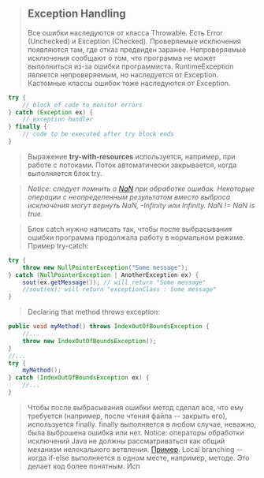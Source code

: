 >## Exception Handling
>Все ошибки наследуются от класса Throwable.
>Есть Error (Unchecked) и Exception (Checked). Проверяемые исключения появляются там, где отказ предвиден заранее. Непроверяемые исключения сообщают о том, что программа не может выполниться из-за ошибки программиста. RuntimeException является непроверяемым, но наследуется от Exception. Кастомные классы ошибок тоже наследуются от Exception.
```java
try {
	// block of code to monitor errors
} catch (Exception ex) {
	// exception handler
} finally {
	// code to be executed after try block ends
}
```
>Выражение **try-with-resources** используется, например, при работе с потоками. Поток автоматически закрывается, когда выполняется блок try.

>*Notice: следует помнить о [NaN](https://www.baeldung.com/java-not-a-number) при обработке ошибок. Некоторые операции с неопределенным результатом вместо выброса исключения могут вернуть NaN, -Infinity или Infinity. NaN != NaN is true.*

>Блок catch нужно написать так, чтобы после выбрасывания ошибки программа продолжала работу в нормальном режиме.
>Пример try-catch:
```java
try {
	throw new NullPointerException("Some message");
} catch (NullPointerException | AnotherException ex) {
	sout(ex.getMessage()); // will return "Some message"
	//sout(ex); will return "exceptionClass : Some message"
}
```
>Declaring that method throws exception:
```java
public void myMethod() throws IndexOutOfBoundsException {
	//...
	throw new IndexOutOfBoundsException();
}
//...
try {
	myMethod();
} catch (IndexOutOfBoundsException ex) {
	//...
}
```
>Чтобы после выбрасывания ошибки метод сделал все, что ему требуется (например, после чтения файла -- закрыть его), используется finally. finally выполняется в любом случае, неважно, была выброшена ошибка или нет.
>Notice: операторы обработки исключений Java не должны рассматриваться как общий механизм нелокального ветвления. [Пример](https://stackoverflow.com/questions/26134896/why-java-s-exception-handling-statements-should-not-be-considered-a-general-mech). Local branching -- когда if-else выполняется в одном месте, например, методе. Это делает код более понятным. Исп
<!--stackedit_data:
eyJoaXN0b3J5IjpbMTAzNzMyNTU1MCwxMTgxNjI0OTQ5LC0zNz
Q0MjUyNzksLTE5NDEwNDQ1NjIsMTM5NTk3OTI5MSwxODk4OTgx
NTQ3LDYyMDY4NzQwMywtMTI1NDM4NjI1OF19
-->